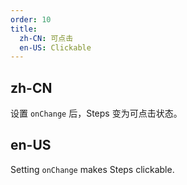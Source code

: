 ```yaml
---
order: 10
title:
  zh-CN: 可点击
  en-US: Clickable
---
```


## zh-CN

设置 `onChange` 后，Steps 变为可点击状态。

## en-US

Setting `onChange` makes Steps clickable.
